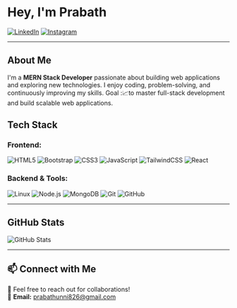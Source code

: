 # Hey, I'm Prabath  

[![LinkedIn](https://img.shields.io/badge/-LinkedIn-blue?style=flat&logo=Linkedin)](https://www.linkedin.com/in/prabath77/)
[![Instagram](https://img.shields.io/badge/-Instagram-purple?style=flat&logo=Instagram)](https://www.instagram.com/sethuramxn/)


---

## About Me  
I'm a **MERN Stack Developer** passionate about building web applications and exploring new technologies. I enjoy coding, problem-solving, and continuously improving my skills. 
Goal :📈to master full-stack development and build scalable web applications.

## Tech Stack  
### **Frontend:**  
![HTML5](https://img.shields.io/badge/-HTML5-E34F26?style=flat&logo=html5&logoColor=white) 
![Bootstrap](https://img.shields.io/badge/-Bootstrap-563D7C?style=flat&logo=bootstrap&logoColor=white)
![CSS3](https://img.shields.io/badge/-CSS3-1572B6?style=flat&logo=css3&logoColor=white)  ![JavaScript](https://img.shields.io/badge/-JavaScript-F7DF1E?style=flat&logo=javascript&logoColor=black)  ![TailwindCSS](https://img.shields.io/badge/-TailwindCSS-38B2AC?style=flat&logo=tailwind-css&logoColor=white) ![React](https://img.shields.io/badge/-React-61DAFB?style=flat&logo=react&logoColor=white)


### **Backend & Tools:**  
![Linux](https://img.shields.io/badge/-Linux-FCC624?style=flat&logo=linux&logoColor=black) ![Node.js](https://img.shields.io/badge/-Node.js-339933?style=flat&logo=node.js&logoColor=white)  ![MongoDB](https://img.shields.io/badge/-MongoDB-47A248?style=flat&logo=mongodb&logoColor=white)  ![Git](https://img.shields.io/badge/-Git-F05032?style=flat&logo=git&logoColor=white)  ![GitHub](https://img.shields.io/badge/-GitHub-181717?style=flat&logo=github&logoColor=white)  

---
## GitHub Stats  
![GitHub Stats](https://github-readme-stats-sigma-five.vercel.app/api?username=Prabathunni&show_icons=true&theme=radical)  





---

## 📫 Connect with Me  
💬 Feel free to reach out for collaborations!  
📧 **Email:** prabathunni826@gmail.com 


  

